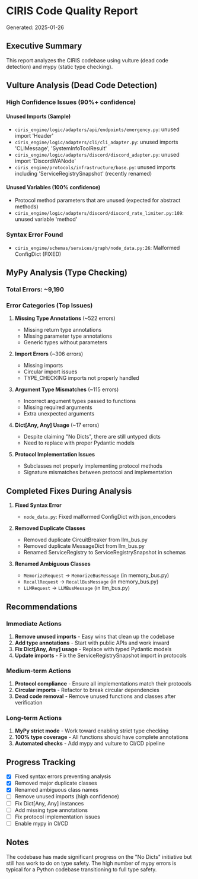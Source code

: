 # CIRIS Code Quality Report

Generated: 2025-01-26

## Executive Summary

This report analyzes the CIRIS codebase using vulture (dead code detection) and mypy (static type checking).

## Vulture Analysis (Dead Code Detection)

### High Confidence Issues (90%+ confidence)

#### Unused Imports (Sample)
- `ciris_engine/logic/adapters/api/endpoints/emergency.py`: unused import 'Header'
- `ciris_engine/logic/adapters/cli/cli_adapter.py`: unused imports 'CLIMessage', 'SystemInfoToolResult'
- `ciris_engine/logic/adapters/discord/discord_adapter.py`: unused import 'DiscordWANode'
- `ciris_engine/protocols/infrastructure/base.py`: unused imports including 'ServiceRegistrySnapshot' (recently renamed)

#### Unused Variables (100% confidence)
- Protocol method parameters that are unused (expected for abstract methods)
- `ciris_engine/logic/adapters/discord/discord_rate_limiter.py:109`: unused variable 'method'

### Syntax Error Found
- `ciris_engine/schemas/services/graph/node_data.py:26`: Malformed ConfigDict (FIXED)

## MyPy Analysis (Type Checking)

### Total Errors: ~9,190

### Error Categories (Top Issues)

1. **Missing Type Annotations** (~522 errors)
   - Missing return type annotations
   - Missing parameter type annotations
   - Generic types without parameters

2. **Import Errors** (~306 errors)
   - Missing imports
   - Circular import issues
   - TYPE_CHECKING imports not properly handled

3. **Argument Type Mismatches** (~115 errors)
   - Incorrect argument types passed to functions
   - Missing required arguments
   - Extra unexpected arguments

4. **Dict[Any, Any] Usage** (~17 errors)
   - Despite claiming "No Dicts", there are still untyped dicts
   - Need to replace with proper Pydantic models

5. **Protocol Implementation Issues**
   - Subclasses not properly implementing protocol methods
   - Signature mismatches between protocol and implementation

## Completed Fixes During Analysis

1. **Fixed Syntax Error**
   - `node_data.py`: Fixed malformed ConfigDict with json_encoders

2. **Removed Duplicate Classes**
   - Removed duplicate CircuitBreaker from llm_bus.py
   - Removed duplicate MessageDict from llm_bus.py
   - Renamed ServiceRegistry to ServiceRegistrySnapshot in schemas

3. **Renamed Ambiguous Classes**
   - `MemorizeRequest` → `MemorizeBusMessage` (in memory_bus.py)
   - `RecallRequest` → `RecallBusMessage` (in memory_bus.py)
   - `LLMRequest` → `LLMBusMessage` (in llm_bus.py)

## Recommendations

### Immediate Actions
1. **Remove unused imports** - Easy wins that clean up the codebase
2. **Add type annotations** - Start with public APIs and work inward
3. **Fix Dict[Any, Any] usage** - Replace with typed Pydantic models
4. **Update imports** - Fix the ServiceRegistrySnapshot import in protocols

### Medium-term Actions
1. **Protocol compliance** - Ensure all implementations match their protocols
2. **Circular imports** - Refactor to break circular dependencies
3. **Dead code removal** - Remove unused functions and classes after verification

### Long-term Actions
1. **MyPy strict mode** - Work toward enabling strict type checking
2. **100% type coverage** - All functions should have complete annotations
3. **Automated checks** - Add mypy and vulture to CI/CD pipeline

## Progress Tracking

- [x] Fixed syntax errors preventing analysis
- [x] Removed major duplicate classes
- [x] Renamed ambiguous class names
- [ ] Remove unused imports (high confidence)
- [ ] Fix Dict[Any, Any] instances
- [ ] Add missing type annotations
- [ ] Fix protocol implementation issues
- [ ] Enable mypy in CI/CD

## Notes

The codebase has made significant progress on the "No Dicts" initiative but still has work to do on type safety. The high number of mypy errors is typical for a Python codebase transitioning to full type safety.